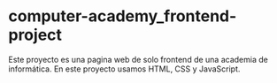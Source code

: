 # computer-academy_frontend-project
Este proyecto es una pagina web de solo frontend de una academia de informática. En este proyecto usamos HTML, CSS y JavaScript.
